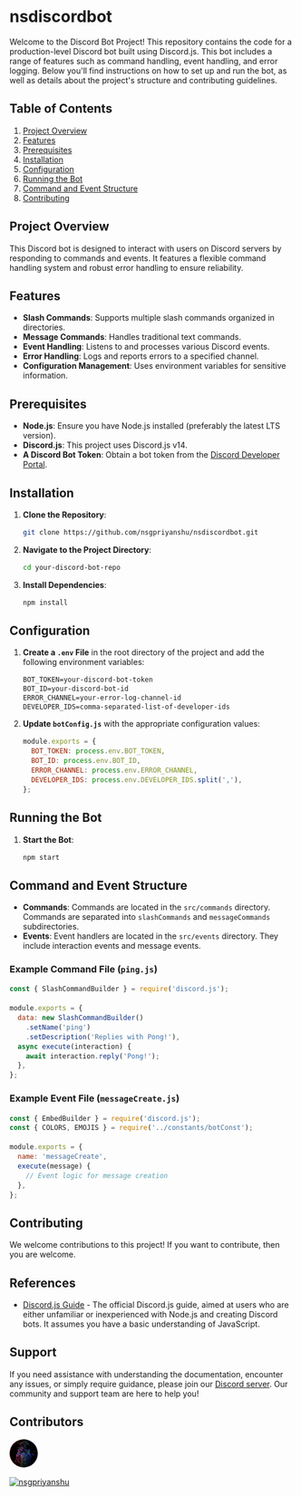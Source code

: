 # nsdiscordbot

Welcome to the Discord Bot Project! This repository contains the code for a production-level Discord bot built using Discord.js. This bot includes a range of features such as command handling, event handling, and error logging. Below you'll find instructions on how to set up and run the bot, as well as details about the project's structure and contributing guidelines.

## Table of Contents

1. [Project Overview](#project-overview)
2. [Features](#features)
3. [Prerequisites](#prerequisites)
4. [Installation](#installation)
5. [Configuration](#configuration)
6. [Running the Bot](#running-the-bot)
7. [Command and Event Structure](#command-and-event-structure)
8. [Contributing](#contributing)

## Project Overview

This Discord bot is designed to interact with users on Discord servers by responding to commands and events. It features a flexible command handling system and robust error handling to ensure reliability.

## Features

- **Slash Commands**: Supports multiple slash commands organized in directories.
- **Message Commands**: Handles traditional text commands.
- **Event Handling**: Listens to and processes various Discord events.
- **Error Handling**: Logs and reports errors to a specified channel.
- **Configuration Management**: Uses environment variables for sensitive information.

## Prerequisites

- **Node.js**: Ensure you have Node.js installed (preferably the latest LTS version).
- **Discord.js**: This project uses Discord.js v14.
- **A Discord Bot Token**: Obtain a bot token from the [Discord Developer Portal](https://discord.com/developers/applications).

## Installation

1. **Clone the Repository**:
   ```bash
   git clone https://github.com/nsgpriyanshu/nsdiscordbot.git
   ```

2. **Navigate to the Project Directory**:
   ```bash
   cd your-discord-bot-repo
   ```

3. **Install Dependencies**:
   ```bash
   npm install
   ```

## Configuration

1. **Create a `.env` File** in the root directory of the project and add the following environment variables:
   ```env
   BOT_TOKEN=your-discord-bot-token
   BOT_ID=your-discord-bot-id
   ERROR_CHANNEL=your-error-log-channel-id
   DEVELOPER_IDS=comma-separated-list-of-developer-ids
   ```

2. **Update `botConfig.js`** with the appropriate configuration values:
   ```js
   module.exports = {
     BOT_TOKEN: process.env.BOT_TOKEN,
     BOT_ID: process.env.BOT_ID,
     ERROR_CHANNEL: process.env.ERROR_CHANNEL,
     DEVELOPER_IDS: process.env.DEVELOPER_IDS.split(','),
   };
   ```

## Running the Bot

1. **Start the Bot**:
   ```bash
   npm start
   ```

## Command and Event Structure

- **Commands**: Commands are located in the `src/commands` directory. Commands are separated into `slashCommands` and `messageCommands` subdirectories.
- **Events**: Event handlers are located in the `src/events` directory. They include interaction events and message events.

### Example Command File (`ping.js`)

```js
const { SlashCommandBuilder } = require('discord.js');

module.exports = {
  data: new SlashCommandBuilder()
    .setName('ping')
    .setDescription('Replies with Pong!'),
  async execute(interaction) {
    await interaction.reply('Pong!');
  },
};
```

### Example Event File (`messageCreate.js`)

```js
const { EmbedBuilder } = require('discord.js');
const { COLORS, EMOJIS } = require('../constants/botConst');

module.exports = {
  name: 'messageCreate',
  execute(message) {
    // Event logic for message creation
  },
};
```

## Contributing

We welcome contributions to this project! If you want to contribute, then you are welcome.

## References

- [Discord.js Guide](https://discordjs.guide/#before-you-begin) - The official Discord.js guide, aimed at users who are either unfamiliar or inexperienced with Node.js and creating Discord bots. It assumes you have a basic understanding of JavaScript.

## Support

If you need assistance with understanding the documentation, encounter any issues, or simply require guidance, please join our [Discord server](https://discord.gg/vRXgWaar2G). Our community and support team are here to help you!

## Contributors

<img src="https://raw.githubusercontent.com/nsgpriyanshu/creatorsworld/main/public/icons/colourfull-pfp.jpg" alt="nsgpriyanshu" width="50" height="50" style="border-radius: 50%;" />

[![nsgpriyanshu](https://img.shields.io/badge/Developer-nsgpriyanshu-author.svg?color=f10a0a)](https://nsgpriyanshu.github.io)